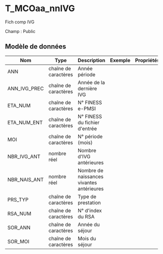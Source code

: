 # T_MCOaa_nnIVG

Fich comp IVG

Champ : Public


## Modèle de données

|Nom|Type|Description|Exemple|Propriétés|
|-|-|-|-|-|
|ANN|chaîne de caractères|Année période|||
|ANN_IVG_PREC|chaîne de caractères|Année de la dernière IVG|||
|ETA_NUM|chaîne de caractères|N° FINESS e-PMSI|||
|ETA_NUM_ENT|chaîne de caractères|N° FINESS du fichier d'entrée|||
|MOI|chaîne de caractères|N° période (mois)|||
|NBR_IVG_ANT|nombre réel|Nombre d'IVG antérieures|||
|NBR_NAIS_ANT|nombre réel|Nombre de naissances vivantes antérieures|||
|PRS_TYP|chaîne de caractères|Type de prestation|||
|RSA_NUM|chaîne de caractères|N° d'index du RSA|||
|SOR_ANN|chaîne de caractères|Année du séjour|||
|SOR_MOI|chaîne de caractères|Mois du séjour|||
